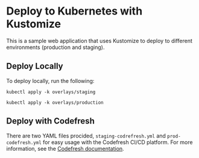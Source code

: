 # Deploy to Kubernetes with Kustomize

This is a sample web application that uses Kustomize to deploy to different environments (production and staging).

## Deploy Locally

To deploy locally, run the following:

`kubectl apply -k overlays/staging`

`kubectl apply -k overlays/production`

## Deploy with Codefresh

There are two YAML files procided, `staging-codrefresh.yml` and `prod-codefresh.yml` for easy usage with the Codefresh CI/CD platform.  For more information, see the [Codefresh documentation](https://codefresh.io/docs/docs/yaml-examples/examples/deploy-with-kustomize/).
